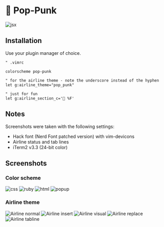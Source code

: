 # 🎸 Pop-Punk

![jsx](https://gitcdn.link/repo/bignimbus/pop-punk.vim/6e236913d73448405906b2079758aed4b91a6203/assets/jsx.png)

## Installation

Use your plugin manager of choice.

```vim
" .vimrc

colorscheme pop-punk

" for the airline theme - note the underscore instead of the hyphen
let g:airline_theme="pop_punk"

" just for fun
let g:airline_section_c='🎸 %F'
```

## Notes

Screenshots were taken with the following settings:

* Hack font (Nerd Font patched version) with vim-devicons
* Airline status and tab lines
* iTerm2 v3.3 (24-bit color)

## Screenshots

### Color scheme

![css](https://gitcdn.link/repo/bignimbus/pop-punk.vim/6e236913d73448405906b2079758aed4b91a6203/assets/css.png)
![ruby](https://gitcdn.link/repo/bignimbus/pop-punk.vim/6e236913d73448405906b2079758aed4b91a6203/assets/ruby.png)
![html](https://gitcdn.link/repo/bignimbus/pop-punk.vim/6e236913d73448405906b2079758aed4b91a6203/assets/html.png)
![popup](https://gitcdn.link/repo/bignimbus/pop-punk.vim/6e236913d73448405906b2079758aed4b91a6203/assets/popup.png)

### Airline theme

![Airline normal](https://gitcdn.link/repo/bignimbus/pop-punk.vim/6e236913d73448405906b2079758aed4b91a6203/assets/airline-normal.png)
![Airline insert](https://gitcdn.link/repo/bignimbus/pop-punk.vim/6e236913d73448405906b2079758aed4b91a6203/assets/airline-insert.png)
![Airline visual](https://gitcdn.link/repo/bignimbus/pop-punk.vim/6e236913d73448405906b2079758aed4b91a6203/assets/airline-visual.png)
![Airline replace](https://gitcdn.link/repo/bignimbus/pop-punk.vim/6e236913d73448405906b2079758aed4b91a6203/assets/airline-replace.png)
![Airline tabline](https://gitcdn.link/repo/bignimbus/pop-punk.vim/6e236913d73448405906b2079758aed4b91a6203/assets/airline-tabline.png)
